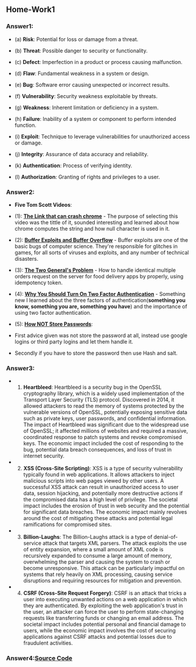 ## Home-Work1

### Answer1:

- (a) **Risk**: Potential for loss or damage from a threat.

- (b) **Threat**: Possible danger to security or functionality.

- (c) **Defect**: Imperfection in a product or process causing malfunction.

- (d) **Flaw**: Fundamental weakness in a system or design.

- (e) **Bug**: Software error causing unexpected or incorrect results.

- (f) **Vulnerability**: Security weakness exploitable by threats.

- (g) **Weakness**: Inherent limitation or deficiency in a system.

- (h) **Failure**: Inability of a system or component to perform intended function.

- (i) **Exploit**: Technique to leverage vulnerabilities for unauthorized access or damage.

- (j) **Integrity**: Assurance of data accuracy and reliability.

- (k) **Authentication**: Process of verifying identity.

- (l) **Authorization**: Granting of rights and privileges to a user.

### Answer2:

- **Five Tom Scott Videos**:

- (1): [**The Link that can crash chrome**](https://youtu.be/0fw5Cyh21TE) - The purpose of selecting this video was the tittle of it, sounded interesting and learned about how chrome computes the string and how null character is used in it.

- (2): [**Buffer Exploits and Buffer Overflow**](https://youtu.be/rE5dW3BTpn4) - Buffer exploits are one of the basic bugs of computer science. They're responsible for glitches in games, for all sorts of viruses and exploits, and any number of technical disasters.

- (3): [**The Two General's Problem**](https://youtu.be/IP-rGJKSZ3s) - How to handle identical multiple orders request on the server for food delivery apps by properly, using idempotency token.

- (4): [**Why You Should Turn On Two Factor Authentication**](https://www.youtube.com/watch?v=hGRii5f_uSc) - Something new I learned about the three factors of authentication(**something you know, something you are, something you have**) and the importance of using two factor authentication.

- (5): [**How NOT Store Passwords**](https://www.youtube.com/watch?v=8ZtInClXe1Q):

- First advice given was not store the password at all, instead use google logins or third party logins and let them handle it.
- Secondly if you have to store the password then use Hash and salt.

### Answer3:

- 1. **Heartbleed**: Heartbleed is a security bug in the OpenSSL cryptography library, which is a widely used implementation of the Transport Layer Security (TLS) protocol. Discovered in 2014, it allowed attackers to read the memory of systems protected by the vulnerable versions of OpenSSL, potentially exposing sensitive data such as private keys, user passwords, and confidential information. The impact of Heartbleed was significant due to the widespread use of OpenSSL; it affected millions of websites and required a massive, coordinated response to patch systems and revoke compromised keys. The economic impact included the cost of responding to the bug, potential data breach consequences, and loss of trust in internet security.


- 2. **XSS (Cross-Site Scripting)**: XSS is a type of security vulnerability typically found in web applications. It allows attackers to inject malicious scripts into web pages viewed by other users. A successful XSS attack can result in unauthorized access to user data, session hijacking, and potentially more destructive actions if the compromised data has a high level of privilege. The societal impact includes the erosion of trust in web security and the potential for significant data breaches. The economic impact mainly revolves around the cost of mitigating these attacks and potential legal ramifications for compromised sites.


- 3. **Billion-Laughs**: The Billion-Laughs attack is a type of denial-of-service attack that targets XML parsers. The attack exploits the use of entity expansion, where a small amount of XML code is recursively expanded to consume a large amount of memory, overwhelming the parser and causing the system to crash or become unresponsive. This attack can be particularly impactful on systems that rely heavily on XML processing, causing service disruptions and requiring resources for mitigation and prevention.


- 4. **CSRF (Cross-Site Request Forgery)**: CSRF is an attack that tricks a user into executing unwanted actions on a web application in which they are authenticated. By exploiting the web application's trust in the user, an attacker can force the user to perform state-changing requests like transferring funds or changing an email address. The societal impact includes potential personal and financial damage to users, while the economic impact involves the cost of securing applications against CSRF attacks and potential losses due to fraudulent activities.

### Answer4:[**Source Code**](https://github.com/JEETDESAI25/cmsi-662-SSD)
